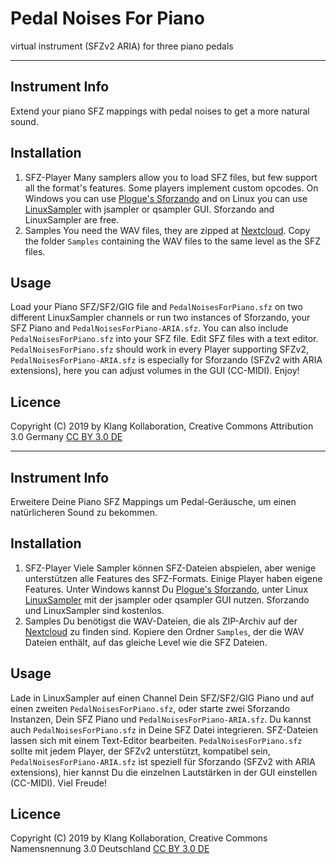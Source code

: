 # Pedal Noises For Piano #

virtual instrument (SFZv2 ARIA) for three piano pedals


------

## Instrument Info ##
Extend your piano SFZ mappings with pedal noises to get a more natural sound.

## Installation ##
1. SFZ-Player
Many samplers allow you to load SFZ files, but few support all the format's features. Some players implement custom opcodes. On Windows you can use [Plogue's Sforzando](https://www.plogue.com/products/sforzando.html) and on Linux you can use [LinuxSampler](https://www.linuxsampler.org) with jsampler or qsampler GUI. Sforzando and LinuxSampler are free.
2. Samples
You need the WAV files, they are zipped at [Nextcloud](https://www.XYZ). Copy the folder `Samples` containing the WAV files to the same level as the SFZ files.

## Usage ##
Load your Piano SFZ/SF2/GIG file and `PedalNoisesForPiano.sfz` on two different LinuxSampler channels or run two instances of Sforzando, your SFZ Piano and `PedalNoisesForPiano-ARIA.sfz`. You can also include `PedalNoisesForPiano.sfz` into your SFZ file. Edit SFZ files with a text editor. `PedalNoisesForPiano.sfz` should work in every Player supporting SFZv2, `PedalNoisesForPiano-ARIA.sfz` is especially for Sforzando (SFZv2 with ARIA extensions), here you can adjust volumes in the GUI (CC-MIDI). Enjoy!

## Licence ##
Copyright (C) 2019 by Klang Kollaboration, Creative Commons Attribution 3.0 Germany [CC BY 3.0 DE](https://creativecommons.org/licenses/by/3.0/de/)


------

## Instrument Info ##
Erweitere Deine Piano SFZ Mappings um Pedal-Geräusche, um einen natürlicheren Sound zu bekommen.

## Installation ##
1. SFZ-Player
Viele Sampler können SFZ-Dateien abspielen, aber wenige unterstützen alle Features des SFZ-Formats. Einige Player haben eigene Features. Unter Windows kannst Du [Plogue's Sforzando](https://www.plogue.com/products/sforzando.html), unter Linux [LinuxSampler](https://www.linuxsampler.org) mit der jsampler oder qsampler GUI nutzen. Sforzando und LinuxSampler sind kostenlos.
2. Samples
Du benötigst die WAV-Dateien, die als ZIP-Archiv auf der [Nextcloud](https://www.XYZ) zu finden sind. Kopiere den Ordner `Samples`, der die WAV Dateien enthält, auf das gleiche Level wie die SFZ Dateien.

## Usage ##
Lade in LinuxSampler auf einen Channel Dein SFZ/SF2/GIG Piano und auf einen zweiten `PedalNoisesForPiano.sfz`, oder starte zwei Sforzando Instanzen, Dein SFZ Piano und `PedalNoisesForPiano-ARIA.sfz`. Du kannst auch `PedalNoisesForPiano.sfz` in Deine SFZ Datei integrieren. SFZ-Dateien lassen sich mit einem Text-Editor bearbeiten. `PedalNoisesForPiano.sfz` sollte mit jedem Player, der SFZv2 unterstützt, kompatibel sein, `PedalNoisesForPiano-ARIA.sfz` ist speziell für Sforzando (SFZv2 with ARIA extensions), hier kannst Du die einzelnen Lautstärken in der GUI einstellen (CC-MIDI). Viel Freude!

## Licence ##
Copyright (C) 2019 by Klang Kollaboration, Creative Commons Namensnennung 3.0 Deutschland [CC BY 3.0 DE](https://creativecommons.org/licenses/by/3.0/de/)

